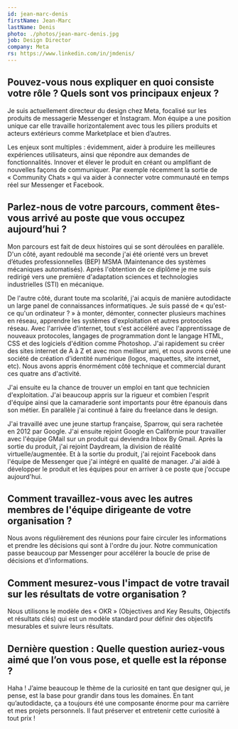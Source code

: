 ```yaml
---
id: jean-marc-denis
firstName: Jean-Marc
lastName: Denis
photo: ./photos/jean-marc-denis.jpg
job: Design Director
company: Meta
rs: https://www.linkedin.com/in/jmdenis/
---
```



## Pouvez-vous nous expliquer en quoi consiste votre rôle ? Quels sont vos principaux enjeux ?

Je suis actuellement directeur du design chez Meta, focalisé sur les produits de messagerie Messenger et Instagram. Mon équipe a une position unique car elle travaille horizontalement avec tous les piliers produits et acteurs extérieurs comme Marketplace et bien d’autres.

Les enjeux sont multiples : évidemment, aider à produire les meilleures expériences utilisateurs, ainsi que répondre aux demandes de fonctionnalités. Innover et élever le produit en créant ou amplifiant de nouvelles façons de communiquer. Par exemple récemment la sortie de « Community Chats » qui va aider à connecter votre communauté en temps réel sur Messenger et Facebook.


## Parlez-nous de votre parcours, comment êtes-vous arrivé au poste que vous occupez aujourd’hui ?

Mon parcours est fait de deux histoires qui se sont déroulées en parallèle.
D'un côté, ayant redoublé ma seconde j'ai été orienté vers un brevet d’études professionnelles (BEP) MSMA (Maintenance des systèmes mécaniques automatisés). Après l'obtention de ce diplôme je me suis redirigé vers une première d'adaptation sciences et technologies industrielles (STI) en mécanique.

De l'autre côté, durant toute ma scolarité, j'ai acquis de manière autodidacte un large panel de connaissances informatiques. Je suis passé de « qu'est-ce qu'un ordinateur ? » à monter, démonter, connecter plusieurs machines en réseau, apprendre les systèmes d'exploitation et autres protocoles réseau. Avec l'arrivée d'internet, tout s'est accéléré avec l'apprentissage de nouveaux protocoles, langages de programmation dont le langage HTML, CSS et des logiciels d'édition comme Photoshop. J'ai rapidement su créer des sites internet de A à Z et avec mon meilleur ami, et nous avons créé une société de création d'identité numérique (logos, maquettes, site internet, etc). Nous avons appris énormément côté technique et commercial durant ces quatre ans d'activité.

J'ai ensuite eu la chance de trouver un emploi en tant que technicien d'exploitation. J'ai beaucoup appris sur la rigueur et combien l'esprit d'équipe ainsi que la camaraderie sont importants pour être épanouis dans son métier. En parallèle j'ai continué à faire du freelance dans le design.

J'ai travaillé avec une jeune startup française, Sparrow, qui sera rachetée en 2012 par Google. J'ai ensuite rejoint Google en Californie pour travailler avec l'équipe GMail sur un produit qui deviendra Inbox By Gmail. Après la sortie du produit, j'ai rejoint Daydream, la division de réalité virtuelle/augmentée. Et à la sortie du produit, j'ai rejoint Facebook dans l'équipe de Messenger que j'ai intégré en qualité de manager. J'ai aidé à développer le produit et les équipes pour en arriver à ce poste que j'occupe aujourd'hui.


## Comment travaillez-vous avec les autres membres de l'équipe dirigeante de votre organisation ?

Nous avons régulièrement des réunions pour faire circuler les informations et prendre les décisions qui sont à l'ordre du jour. Notre communication passe beaucoup par Messenger pour accélérer la boucle de prise de décisions et d’informations.


## Comment mesurez-vous l'impact de votre travail sur les résultats de votre organisation ?

Nous utilisons le modèle des « OKR » (Objectives and Key Results, Objectifs et résultats clés) qui est un modèle standard pour définir des objectifs mesurables et suivre leurs résultats.


## Dernière question : Quelle question auriez-vous aimé que l’on vous pose, et quelle est la réponse ?

Haha ! J’aime beaucoup le thème de la curiosité en tant que designer qui, je pense, est la base pour grandir dans tous les domaines. En tant qu’autodidacte, ça a toujours été une composante énorme pour ma carrière et mes projets personnels. Il faut préserver et entretenir cette curiosité à tout prix !
